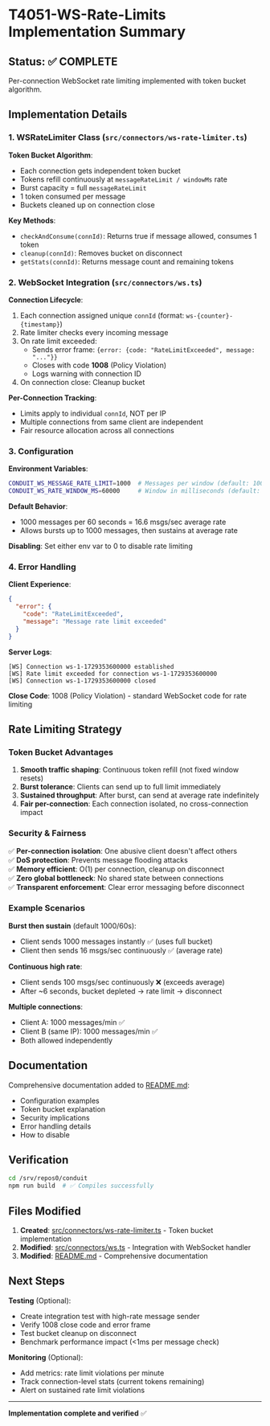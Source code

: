 # T4051-WS-Rate-Limits Implementation Summary

## Status: ✅ COMPLETE

Per-connection WebSocket rate limiting implemented with token bucket algorithm.

## Implementation Details

### 1. WSRateLimiter Class (`src/connectors/ws-rate-limiter.ts`)

**Token Bucket Algorithm**:
- Each connection gets independent token bucket
- Tokens refill continuously at `messageRateLimit / windowMs` rate
- Burst capacity = full `messageRateLimit`
- 1 token consumed per message
- Buckets cleaned up on connection close

**Key Methods**:
- `checkAndConsume(connId)`: Returns true if message allowed, consumes 1 token
- `cleanup(connId)`: Removes bucket on disconnect
- `getStats(connId)`: Returns message count and remaining tokens

### 2. WebSocket Integration (`src/connectors/ws.ts`)

**Connection Lifecycle**:
1. Each connection assigned unique `connId` (format: `ws-{counter}-{timestamp}`)
2. Rate limiter checks every incoming message
3. On rate limit exceeded:
   - Sends error frame: `{error: {code: "RateLimitExceeded", message: "..."}}`
   - Closes with code **1008** (Policy Violation)
   - Logs warning with connection ID
4. On connection close: Cleanup bucket

**Per-Connection Tracking**:
- Limits apply to individual `connId`, NOT per IP
- Multiple connections from same client are independent
- Fair resource allocation across all connections

### 3. Configuration

**Environment Variables**:
```bash
CONDUIT_WS_MESSAGE_RATE_LIMIT=1000  # Messages per window (default: 1000)
CONDUIT_WS_RATE_WINDOW_MS=60000     # Window in milliseconds (default: 60000)
```

**Default Behavior**:
- 1000 messages per 60 seconds = 16.6 msgs/sec average rate
- Allows bursts up to 1000 messages, then sustains at average rate

**Disabling**:
Set either env var to 0 to disable rate limiting

### 4. Error Handling

**Client Experience**:
```json
{
  "error": {
    "code": "RateLimitExceeded",
    "message": "Message rate limit exceeded"
  }
}
```

**Server Logs**:
```
[WS] Connection ws-1-1729353600000 established
[WS] Rate limit exceeded for connection ws-1-1729353600000
[WS] Connection ws-1-1729353600000 closed
```

**Close Code**: 1008 (Policy Violation) - standard WebSocket code for rate limiting

## Rate Limiting Strategy

### Token Bucket Advantages

1. **Smooth traffic shaping**: Continuous token refill (not fixed window resets)
2. **Burst tolerance**: Clients can send up to full limit immediately
3. **Sustained throughput**: After burst, can send at average rate indefinitely
4. **Fair per-connection**: Each connection isolated, no cross-connection impact

### Security & Fairness

✅ **Per-connection isolation**: One abusive client doesn't affect others  
✅ **DoS protection**: Prevents message flooding attacks  
✅ **Memory efficient**: O(1) per connection, cleanup on disconnect  
✅ **Zero global bottleneck**: No shared state between connections  
✅ **Transparent enforcement**: Clear error messaging before disconnect  

### Example Scenarios

**Burst then sustain** (default 1000/60s):
- Client sends 1000 messages instantly ✅ (uses full bucket)
- Client then sends 16 msgs/sec continuously ✅ (average rate)

**Continuous high rate**:
- Client sends 100 msgs/sec continuously ❌ (exceeds average)
- After ~6 seconds, bucket depleted → rate limit → disconnect

**Multiple connections**:
- Client A: 1000 messages/min ✅
- Client B (same IP): 1000 messages/min ✅
- Both allowed independently

## Documentation

Comprehensive documentation added to [README.md](file:///srv/repos0/conduit/README.md#L332-L387):
- Configuration examples
- Token bucket explanation
- Security implications
- Error handling details
- How to disable

## Verification

```bash
cd /srv/repos0/conduit
npm run build  # ✅ Compiles successfully
```

## Files Modified

1. **Created**: [src/connectors/ws-rate-limiter.ts](file:///srv/repos0/conduit/src/connectors/ws-rate-limiter.ts) - Token bucket implementation
2. **Modified**: [src/connectors/ws.ts](file:///srv/repos0/conduit/src/connectors/ws.ts) - Integration with WebSocket handler
3. **Modified**: [README.md](file:///srv/repos0/conduit/README.md) - Comprehensive documentation

## Next Steps

**Testing** (Optional):
- Create integration test with high-rate message sender
- Verify 1008 close code and error frame
- Test bucket cleanup on disconnect
- Benchmark performance impact (<1ms per message check)

**Monitoring** (Optional):
- Add metrics: rate limit violations per minute
- Track connection-level stats (current tokens remaining)
- Alert on sustained rate limit violations

---

**Implementation complete and verified** ✅
